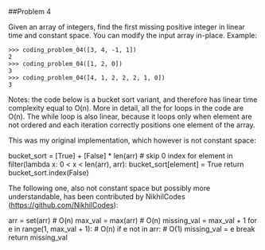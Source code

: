 ##Problem 4

Given an array of integers, find the first missing positive integer in linear time and constant space.
You can modify the input array in-place.
Example:

    >>> coding_problem_04([3, 4, -1, 1])
    2
    >>> coding_problem_04([1, 2, 0])
    3
    >>> coding_problem_04([4, 1, 2, 2, 2, 1, 0])
    3

Notes: the code below is a bucket sort variant, and therefore has linear time complexity equal to O(n).
More in detail, all the for loops in the code are O(n). The while loop is also linear, because it loops
only when element are not ordered and each iteration correctly positions one element of the array.

This was my original implementation, which however is not constant space:

bucket_sort = [True] + [False] * len(arr)  # skip 0 index
for element in filter(lambda x: 0 < x < len(arr), arr):
bucket_sort[element] = True
return bucket_sort.index(False)

The following one, also not constant space but possibly more understandable,
has been contributed by NikhilCodes (https://github.com/NikhilCodes):

arr = set(arr)  # O(n)
max_val = max(arr)  # O(n)
missing_val = max_val + 1
for e in range(1, max_val + 1):  # O(n)
if e not in arr:  # O(1)
missing_val = e
break
return missing_val